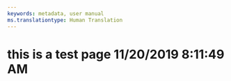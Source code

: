 ```yaml
---
keywords: metadata, user manual
ms.translationtype: Human Translation
---
```

# this is a test page 11/20/2019 8:11:49 AM